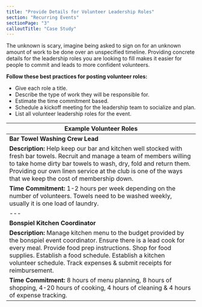 ```yaml
---
title: "Provide Details for Volunteer Leadership Roles"
section: "Recurring Events"
sectionPage: "3"
calloutTitle: "Case Study"
---
```


The unknown is scary, imagine being asked to sign on for an unknown amount of work to be done over an unspecified timeline. Providing concrete details for the leadership roles you are looking to fill makes it easier for people to commit and leads to more confident volunteers.

**Follow these best practices for posting volunteer roles:**

- Give each role a title.
- Describe the type of work they will be responsible for.
- Estimate the time commitment based.
- Schedule a kickoff meeting for the leadership team to socialize and plan.
- List all volunteer leadership roles for the event.

| Example Volunteer Roles                                                                                                                                                                                                                                                                                                   |
| ------------------------------------------------------------------------------------------------------------------------------------------------------------------------------------------------------------------------------------------------------------------------------------------------------------------------- |
| **Bar Towel Washing Crew Lead**                                                                                                                                                                                                                                                                                           |
| **Description:** Help keep our bar and kitchen well stocked with fresh bar towels. Recruit and manage a team of members willing to take home dirty bar towels to wash, dry, fold and return them. Providing our own linen service at the club is one of the ways that we keep the cost of membership down.                |
| **Time Commitment:** 1-2 hours per week depending on the number of volunteers. Towels need to be washed weekly, usually it is one load of laundry.                                                                                                                                                                        |
| ---                                                                                                                                                                                                                                                                                                                       |
| **Bonspiel Kitchen Coordinator**                                                                                                                                                                                                                                                                                          |
| **Description:** Manage kitchen menu to the budget provided by the bonspiel event coordinator. Ensure there is a lead cook for every meal. Provide food prep instructions. Shop for food supplies. Establish a food schedule. Establish a kitchen volunteer schedule. Track expenses & submit receipts for reimbursement. |
| **Time Commitment:** 8 hours of menu planning, 8 hours of shopping, 4-20 hours of cooking, 4 hours of cleaning & 4 hours of expense tracking.                                                                                                                                                                             |
